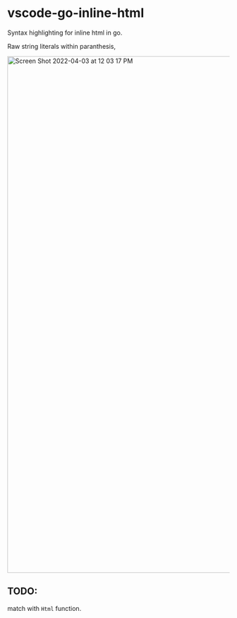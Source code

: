 # vscode-go-inline-html
Syntax highlighting for inline html in go.

Raw string literals within paranthesis,

<img width="1169" alt="Screen Shot 2022-04-03 at 12 03 17 PM" src="https://user-images.githubusercontent.com/1687946/161415062-792ac751-2588-4602-b4b6-83fd5e805b09.png">

## TODO:
match with `Html` function.

